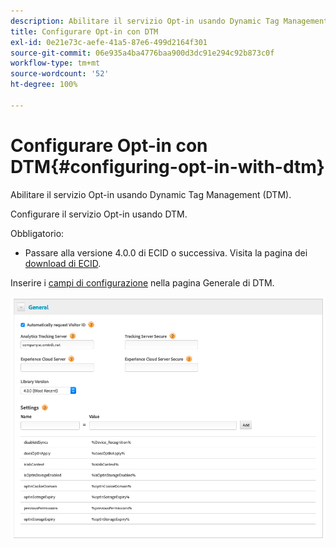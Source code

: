```yaml
---
description: Abilitare il servizio Opt-in usando Dynamic Tag Management (DTM).
title: Configurare Opt-in con DTM
exl-id: 0e21e73c-aefe-41a5-87e6-499d2164f301
source-git-commit: 06e935a4ba4776baa900d3dc91e294c92b873c0f
workflow-type: tm+mt
source-wordcount: '52'
ht-degree: 100%

---
```


# Configurare Opt-in con DTM{#configuring-opt-in-with-dtm}

Abilitare il servizio Opt-in usando Dynamic Tag Management (DTM).

Configurare il servizio Opt-in usando DTM.

Obbligatorio:

* Passare alla versione 4.0.0 di ECID o successiva. Visita la pagina dei [download di ECID](https://github.com/Adobe-Marketing-Cloud/id-service/releases).

Inserire i [campi di configurazione](/help/implementation-guides/opt-in-service/api.md) nella pagina Generale di DTM.

![](assets/DTM-example.png)
